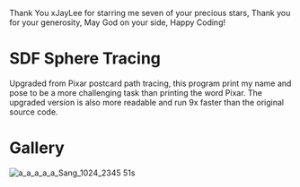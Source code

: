 Thank You xJayLee for starring me seven of your precious stars, Thank you for your generosity, May God on your side, Happy Coding!

# SDF Sphere Tracing
Upgraded from Pixar postcard path tracing, this program print my name and pose to be a more challenging task than printing the word Pixar. The upgraded version is also more readable and run 9x faster than the original source code.

# Gallery
![a_a_a_a_a_Sang_1024_2345 51s](https://user-images.githubusercontent.com/93391908/139782488-7f13dcff-5795-4d07-85b9-1689b5f78608.png)
